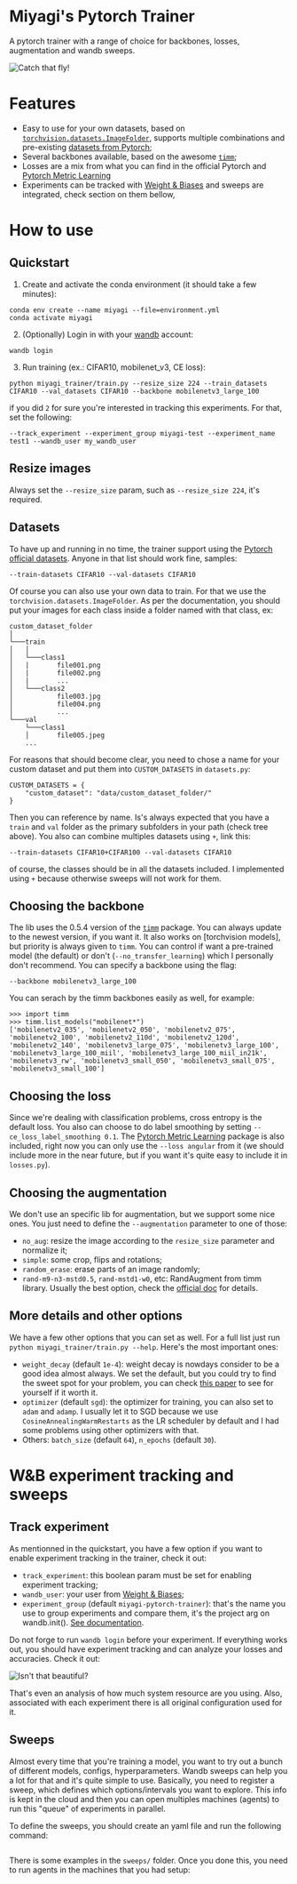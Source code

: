 # Miyagi's Pytorch Trainer

A pytorch trainer with a range of choice for backbones, losses, augmentation and wandb sweeps.

![Catch that fly!](https://observatoriodocinema.uol.com.br/wp-content/uploads/2021/01/miyagi.jpg)

# Features

- Easy to use for your own datasets, based on [`torchvision.datasets.ImageFolder`](https://pytorch.org/vision/stable/generated/torchvision.datasets.ImageFolder.html), supports multiple combinations and pre-existing [datasets from Pytorch](https://pytorch.org/vision/stable/datasets.html);
- Several backbones available, based on the awesome [`timm`](https://github.com/rwightman/pytorch-image-models);
- Losses are a mix from what you can find in the official Pytorch and  [Pytorch Metric Learning](https://github.com/KevinMusgrave/pytorch-metric-learning)
- Experiments can be tracked with [Weight & Biases](https://wandb.ai/) and sweeps are integrated, check section on them bellow,

# How to use

## Quickstart

1. Create and activate the conda environment (it should take a few minutes):

```
conda env create --name miyagi --file=environment.yml
conda activate miyagi
```

2. (Optionally) Login in with your [wandb](https://wandb.ai/) account:

```
wandb login
```

3. Run training (ex.: CIFAR10, mobilenet_v3, CE loss):

```
python miyagi_trainer/train.py --resize_size 224 --train_datasets CIFAR10 --val_datasets CIFAR10 --backbone mobilenetv3_large_100
```

if you did `2` for sure you're interested in tracking this experiments. For that, set the following:

```
--track_experiment --experiment_group miyagi-test --experiment_name test1 --wandb_user my_wandb_user
```

## Resize images

Always set the `--resize_size` param, such as `--resize_size 224`, it's required.

## Datasets

To have up and running in no time, the trainer support using the [Pytorch official datasets](https://pytorch.org/vision/stable/datasets.html). Anyone in that list should work fine, samples:
```
--train-datasets CIFAR10 --val-datasets CIFAR10
```

Of course you can also use your own data to train. For that we use the `torchvision.datasets.ImageFolder`. As per the documentation, you should put your images for each class inside a folder named with that class, ex:


```
custom_dataset_folder
│
└───train
│   │
│   └───class1
│   |       file001.png
│   |       file002.png
│   |       ...
│   └───class2
│           file003.jpg
│           file004.png
│           ...
└───val
    └───class1
    │       file005.jpeg
    ...
```
For reasons that should become clear, you need to chose a name for your custom dataset and put them into `CUSTOM_DATASETS` in `datasets.py`:

```
CUSTOM_DATASETS = {
    "custom_dataset": "data/custom_dataset_folder/"
}
```
Then you can reference by name. Is's always expected that you have a `train` and `val` folder as the primary subfolders in your path (check tree above). You also can combine multiples datasets using `+`, link this:

```
--train-datasets CIFAR10+CIFAR100 --val-datasets CIFAR10
```
of course, the classes should be in all the datasets included. I implemented using `+` because otherwise sweeps will not work for them.

## Choosing the backbone

The lib uses the 0.5.4 version of the [`timm`](https://github.com/rwightman/pytorch-image-models) package. You can always update to the newest version, if you want it. It also works on [torchvision models], but priority is always given to `timm`. You can control if want a pre-trained model (the default) or don't (`--no_transfer_learning`) which I personally don't recommend. 
You can specify a backbone using the flag:

```
--backbone mobilenetv3_large_100
```

You can serach by the timm backbones easily as well, for example:
```
>>> import timm
>>> timm.list_models("mobilenet*")
['mobilenetv2_035', 'mobilenetv2_050', 'mobilenetv2_075', 'mobilenetv2_100', 'mobilenetv2_110d', 'mobilenetv2_120d', 'mobilenetv2_140', 'mobilenetv3_large_075', 'mobilenetv3_large_100', 'mobilenetv3_large_100_miil', 'mobilenetv3_large_100_miil_in21k', 'mobilenetv3_rw', 'mobilenetv3_small_050', 'mobilenetv3_small_075', 'mobilenetv3_small_100']

```

## Choosing the loss

Since we're dealing with classification problems, cross entropy is the default loss. You also can choose to do label smoothing by setting `--ce_loss_label_smoothing 0.1`. The [Pytorch Metric Learning](https://github.com/KevinMusgrave/pytorch-metric-learning) package is also included, right now you can only use the `--loss angular` from it (we should include more in the near future, but if you want it's quite easy to include it in `losses.py`).

## Choosing the augmentation

We don't use an specific lib for augmentation, but we support some nice ones. You just need to define the `--augmentation` parameter to one of those:

- `no_aug`: resize the image according to the `resize_size` parameter and normalize it;
- `simple`: some crop, flips and rotations;
- `random_erase`: erase parts of an image randomly;
- `rand-m9-n3-mstd0.5`, `rand-mstd1-w0`, etc: RandAugment from timm library. Usually the best option, check the [official doc](https://timm.fast.ai/RandAugment) for details.

## More details and other options


We have a few other options that you can set as well. For a full list just run `python miyagi_trainer/train.py --help`. Here's the most important ones:

- `weight_decay` (default `1e-4`): weight decay is nowdays consider to be a good idea almost always. We set the default, but you could try to find the sweet spot for your problem, you can check [this paper](https://arxiv.org/pdf/2203.14197.pdf) to see for yourself if it worth it.
- `optimizer` (default `sgd`): the optimizer for training, you can also set to `adam` and `adamp`. I usually let it to SGD because we use `CosineAnnealingWarmRestarts` as the LR scheduler by default and I had some problems using other optimizers with that.
- Others: `batch_size` (default `64`), `n_epochs` (default `30`).

# W&B experiment tracking and sweeps

## Track experiment
As mentionned in the quickstart, you have a few option if you want to enable experiment tracking in the trainer, check it out:

- `track_experiment`: this boolean param must be set for enabling experiment tracking;
- `wandb_user`: your user from [Weight & Biases](https://wandb.ai/);
- `experiment_group` (default `miyagi-pytorch-trainer`): that's the name you use to group experiments and compare them, it's the project arg on wandb.init(). [See documentation](https://docs.wandb.ai/guides/track/launch).

Do not forge to run `wandb login` before your experiment. If everything works out, you should have experiment tracking and can analyze your losses and accuracies. Check it out:

![Isn't that beautiful?](wandb_experiment.png)

That's even an analysis of how much system resource are you using. Also, associated with each experiment
there is all original configuration used for it.

## Sweeps

Almost every time that you're training a model, you want to try out a bunch of different models, configs, hyperparameters. Wandb sweeps can help you a lot for that and it's quite simple to use. Basically, you need to register a sweep, which defines which options/intervals you want to explore. This info is kept in the cloud and then you can open multiples machines (agents) to run this "queue" of experiments in parallel.

To define the sweeps, you should create an yaml file and run the following command:
```

```

There is some examples in the `sweeps/` folder. Once you done this, you need to run agents in the
machines that you had setup:

```

```


[comment]: <> (# Samples)




